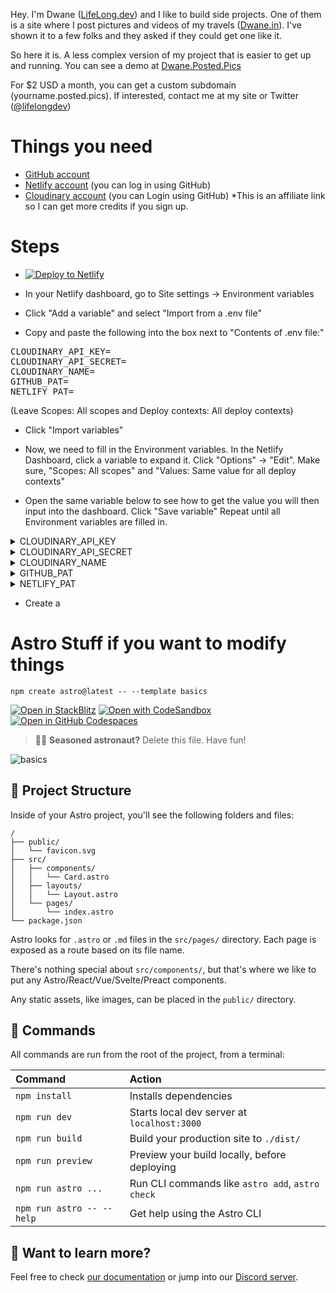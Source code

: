 Hey. I'm Dwane ([LifeLong.dev](https://lifelong.dev)) and I like to build side projects. One of them is a site where I post pictures and videos of my travels ([Dwane.in](https://dwane.in)). I've shown it to a few folks and they asked if they could get one like it.

So here it is. A less complex version of my project that is easier to get up and running. You can see a demo at [Dwane.Posted.Pics](https://dwane.posted.pics)

For $2 USD a month, you can get a custom subdomain (yourname.posted.pics). If interested, contact me at my site or Twitter ([@lifelongdev](https://twitter.com/lifelongdev))

# Things you need
- [GitHub account](https://github.com/signup)
- [Netlify account](https://app.netlify.com/) (you can log in using GitHub)
- [Cloudinary account](https://console.cloudinary.com/invites/lpov9zyyucivvxsnalc5/s4khtwourlx3jw2fz5xp?t=default) (you can Login using GitHub) *This is an affiliate link so I can get more credits if you sign up.

# Steps
- [![Deploy to Netlify](https://www.netlify.com/img/deploy/button.svg)](https://app.netlify.com/start/deploy?repository=https://github.com/netlify/netlify-statuskit)

- In your Netlify dashboard, go to Site settings -> Environment variables

- Click "Add a variable" and select "Import from a .env file"

- Copy and paste the following into the box next to "Contents of .env file:"
<pre>
CLOUDINARY_API_KEY=
CLOUDINARY_API_SECRET=
CLOUDINARY_NAME=
GITHUB_PAT=
NETLIFY_PAT=
</pre>
(Leave Scopes: All scopes and Deploy contexts: All deploy contexts)

- Click "Import variables"

- Now, we need to fill in the Environment variables. In the Netlify Dashboard, click a variable to expand it. Click "Options" -> "Edit". Make sure, "Scopes: All scopes" and "Values: Same value for all deploy contexts"

- Open the same variable below to see how to get the value you will then input into the dashboard. Click "Save variable" Repeat until all Environment variables are filled in. 
<details>
    <summary>CLOUDINARY_API_KEY</summary>
    Something small enough to escape casual notice.
</details>
<details>
    <summary>CLOUDINARY_API_SECRET</summary>
    Something small enough to escape casual notice.
</details>
<details>
    <summary>CLOUDINARY_NAME</summary>
    Something small enough to escape casual notice.
</details>
<details>
    <summary>GITHUB_PAT</summary>
    Something small enough to escape casual notice.
</details>
<details>
    <summary>NETLIFY_PAT</summary>
    Something small enough to escape casual notice.
</details>

- Create a



# Astro Stuff if you want to modify things

```
npm create astro@latest -- --template basics
```

[![Open in StackBlitz](https://developer.stackblitz.com/img/open_in_stackblitz.svg)](https://stackblitz.com/github/withastro/astro/tree/latest/examples/basics)
[![Open with CodeSandbox](https://assets.codesandbox.io/github/button-edit-lime.svg)](https://codesandbox.io/p/sandbox/github/withastro/astro/tree/latest/examples/basics)
[![Open in GitHub Codespaces](https://github.com/codespaces/badge.svg)](https://codespaces.new/withastro/astro?devcontainer_path=.devcontainer/basics/devcontainer.json)

> 🧑‍🚀 **Seasoned astronaut?** Delete this file. Have fun!

![basics](https://user-images.githubusercontent.com/4677417/186188965-73453154-fdec-4d6b-9c34-cb35c248ae5b.png)


## 🚀 Project Structure

Inside of your Astro project, you'll see the following folders and files:

```
/
├── public/
│   └── favicon.svg
├── src/
│   ├── components/
│   │   └── Card.astro
│   ├── layouts/
│   │   └── Layout.astro
│   └── pages/
│       └── index.astro
└── package.json
```

Astro looks for `.astro` or `.md` files in the `src/pages/` directory. Each page is exposed as a route based on its file name.

There's nothing special about `src/components/`, but that's where we like to put any Astro/React/Vue/Svelte/Preact components.

Any static assets, like images, can be placed in the `public/` directory.

## 🧞 Commands

All commands are run from the root of the project, from a terminal:

| Command                   | Action                                           |
| :------------------------ | :----------------------------------------------- |
| `npm install`             | Installs dependencies                            |
| `npm run dev`             | Starts local dev server at `localhost:3000`      |
| `npm run build`           | Build your production site to `./dist/`          |
| `npm run preview`         | Preview your build locally, before deploying     |
| `npm run astro ...`       | Run CLI commands like `astro add`, `astro check` |
| `npm run astro -- --help` | Get help using the Astro CLI                     |

## 👀 Want to learn more?

Feel free to check [our documentation](https://docs.astro.build) or jump into our [Discord server](https://astro.build/chat).
